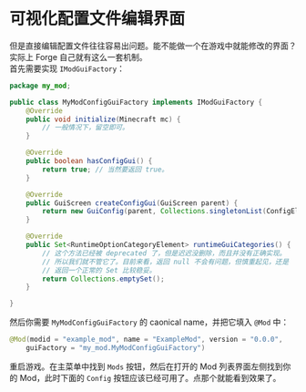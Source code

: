 # 可视化配置文件编辑界面

但是直接编辑配置文件往往容易出问题。能不能做一个在游戏中就能修改的界面？实际上 Forge 自己就有这么一套机制。  
首先需要实现 `IModGuiFactory`：

```java
package my_mod;

public class MyModConfigGuiFactory implements IModGuiFactory {
    @Override
    public void initialize(Minecraft mc) {
        // 一般情况下，留空即可。
    }

    @Override
    public boolean hasConfigGui() {
        return true; // 当然要返回 true。
    }

    @Override
    public GuiScreen createConfigGui(GuiScreen parent) {
        return new GuiConfig(parent, Collections.singletonList(ConfigElement.from(MyModConfig.class)), "my_mod_id", false, false, "First line", "Second line");
    }

    @Override
    public Set<RuntimeOptionCategoryElement> runtimeGuiCategories() {
        // 这个方法已经被 deprecated 了，但是迟迟没删除，而且并没有正确实现。
        // 所以我们就不管它了。目前来看，返回 null 不会有问题，但慎重起见，还是
        // 返回一个正常的 Set 比较稳妥。
        return Collections.emptySet();
    }

}
```

然后你需要 `MyModConfigGuiFactory` 的 caonical name，并把它填入 `@Mod` 中：

```java
@Mod(modid = "example_mod", name = "ExampleMod", version = "0.0.0",
    guiFactory = "my_mod.MyModConfigGuiFactory")
```

重启游戏。在主菜单中找到 `Mods` 按钮，然后在打开的 Mod 列表界面左侧找到你的 Mod，此时下面的 `Config` 按钮应该已经可用了。点那个就能看到效果了。
